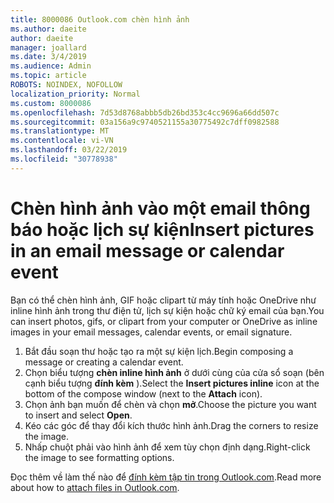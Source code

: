 ```yaml
---
title: 8000086 Outlook.com chèn hình ảnh
ms.author: daeite
author: daeite
manager: joallard
ms.date: 3/4/2019
ms.audience: Admin
ms.topic: article
ROBOTS: NOINDEX, NOFOLLOW
localization_priority: Normal
ms.custom: 8000086
ms.openlocfilehash: 7d53d8768abbb5db26bd353c4cc9696a66dd507c
ms.sourcegitcommit: 03a156a9c9740521155a30775492c7dff0982588
ms.translationtype: MT
ms.contentlocale: vi-VN
ms.lasthandoff: 03/22/2019
ms.locfileid: "30778938"
---
```

# <a name="insert-pictures-in-an-email-message-or-calendar-event"></a><span data-ttu-id="32bbe-102">Chèn hình ảnh vào một email thông báo hoặc lịch sự kiện</span><span class="sxs-lookup"><span data-stu-id="32bbe-102">Insert pictures in an email message or calendar event</span></span>

<span data-ttu-id="32bbe-103">Bạn có thể chèn hình ảnh, GIF hoặc clipart từ máy tính hoặc OneDrive như inline hình ảnh trong thư điện tử, lịch sự kiện hoặc chữ ký email của bạn.</span><span class="sxs-lookup"><span data-stu-id="32bbe-103">You can insert photos, gifs, or clipart from your computer or OneDrive as inline images in your email messages, calendar events, or email signature.</span></span>

1. <span data-ttu-id="32bbe-104">Bắt đầu soạn thư hoặc tạo ra một sự kiện lịch.</span><span class="sxs-lookup"><span data-stu-id="32bbe-104">Begin composing a message or creating a calendar event.</span></span>
2. <span data-ttu-id="32bbe-105">Chọn biểu tượng **chèn inline hình ảnh** ở dưới cùng của cửa sổ soạn (bên cạnh biểu tượng **đính kèm** ).</span><span class="sxs-lookup"><span data-stu-id="32bbe-105">Select the **Insert pictures inline** icon at the bottom of the compose window (next to the **Attach** icon).</span></span>
3. <span data-ttu-id="32bbe-106">Chọn ảnh bạn muốn để chèn và chọn **mở**.</span><span class="sxs-lookup"><span data-stu-id="32bbe-106">Choose the picture you want to insert and select **Open**.</span></span>
4. <span data-ttu-id="32bbe-107">Kéo các góc để thay đổi kích thước hình ảnh.</span><span class="sxs-lookup"><span data-stu-id="32bbe-107">Drag the corners to resize the image.</span></span>
5. <span data-ttu-id="32bbe-108">Nhấp chuột phải vào hình ảnh để xem tùy chọn định dạng.</span><span class="sxs-lookup"><span data-stu-id="32bbe-108">Right-click the image to see formatting options.</span></span>

<span data-ttu-id="32bbe-109">Đọc thêm về làm thế nào để [đính kèm tập tin trong Outlook.com](https://support.office.com/article/8d7c1ea7-4e5f-44ce-bb6e-c5fcc92ba9ab).</span><span class="sxs-lookup"><span data-stu-id="32bbe-109">Read more about how to [attach files in Outlook.com](https://support.office.com/article/8d7c1ea7-4e5f-44ce-bb6e-c5fcc92ba9ab).</span></span>
